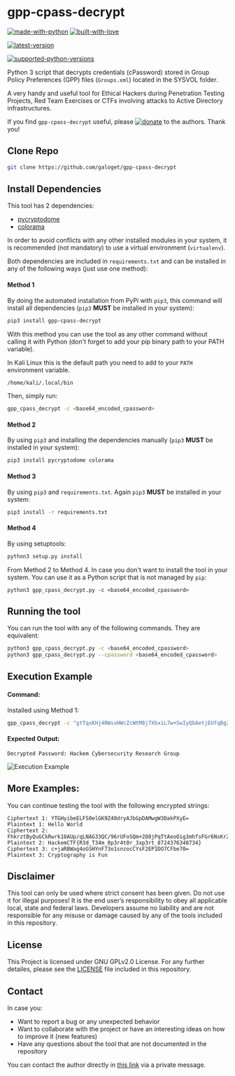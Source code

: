 # gpp-cpass-decrypt

[![made-with-python](https://forthebadge.com/images/badges/made-with-python.svg)](https://www.python.org/) [![built-with-love](https://forthebadge.com/images/badges/built-with-love.svg)](https://gitHub.com/galoget/)

[![latest-version](https://img.shields.io/pypi/v/gpp-cpass-decrypt.svg)](https://pypi.org/project/gpp-cpass-decrypt/)

[![supported-python-versions](https://img.shields.io/pypi/pyversions/gpp-cpass-decrypt.svg)](https://pypi.org/project/gpp-cpass-decrypt/)

Python 3 script that decrypts credentials (cPassword) stored in Group Policy Preferences (GPP) files (`Groups.xml`) located in the SYSVOL folder.

A very handy and useful tool for Ethical Hackers during Penetration Testing Projects, Red Team Exercises or CTFs involving attacks to Active Directory infrastructures.

If you find `gpp-cpass-decrypt` useful, please [![donate](https://www.paypalobjects.com/en_US/i/btn/btn_donate_SM.gif)](https://www.paypal.me/hackem) to the authors. Thank you!

## Clone Repo

```sh
git clone https://github.com/galoget/gpp-cpass-decrypt
```

## Install Dependencies

This tool has 2 dependencies:

* [pycryptodome](https://pypi.org/project/pycryptodome/)
* [colorama](https://pypi.org/project/colorama/)

In order to avoid conflicts with any other installed modules in your system, it is recommended (not mandatory) to use a virtual environment (`virtualenv`).

Both dependencies are included in `requirements.txt` and can be installed in any of the following ways (just use one method):

#### Method 1
By doing the automated installation from PyPi with `pip3`, this command will install all dependencies (`pip3` **MUST** be installed in your system):

```sh
pip3 install gpp-cpass-decrypt
```

With this method you can use the tool as any other command without calling it with Python (don't forget to add your pip binary path to your PATH variable).

In Kali Linux this is the default path you need to add to your `PATH` environment variable.
```sh
/home/kali/.local/bin
```

Then, simply run:

```sh
gpp_cpass_decrypt -c <base64_encoded_cpassword>
```

#### Method 2
By using `pip3` and installing the dependencies manually (`pip3` **MUST** be installed in your system):

```sh
pip3 install pycryptodome colorama
```

#### Method 3
By using `pip3` and `requirements.txt`. Again `pip3` **MUST** be installed in your system:

```sh
pip3 install -r requirements.txt
```

#### Method 4
By using setuptools:

```sh
python3 setup.py install
```

From Method 2 to Method 4. In case you don't want to install the tool in your system. You can use it as a Python script that is not managed by `pip`:

```
python3 gpp_cpass_decrypt.py -c <base64_encoded_cpassword>
```

## Running the tool
You can run the tool with any of the following commands. They are equivalent:

```sh
python3 gpp_cpass_decrypt.py -c <base64_encoded_cpassword>
python3 gpp_cpass_decrypt.py --cpassword <base64_encoded_cpassword>
```

## Execution Example

#### Command:
Installed using Method 1:

```sh
gpp_cpass_decrypt -c "gtTqxKHj4RWsxHWcZcWtM8j7XbxiL7w+SwIyQbAetjEUfqBg2HmTklEXlDHuQPgE3NyuCKZ9Nu3oeXaeSt+9JQ=="
```

#### Expected Output:
```
Decrypted Password: Hackem Cybersecurity Research Group
```

![Execution Example](https://i.imgur.com/0l7VrAs.png)

## More Examples:
You can continue testing the tool with the following encrypted strings:
```
Ciphertext 1: YTGHyibeELFS0elGK9Z40dryAJbGpDAMwgW3DakPXyE=
Plaintext 1: Hello World
Ciphertext 2: FhkrztByQuGCkRwrk18AUp/qLNAG33QC/96rUFoSQm+2O8jPqTtAeoOig3mhfsFGr6NsKrZBiI4d6iy8Jro/Bw==
Plaintext 2: HackemCTF{R3d_T34m_0p3r4t0r_3xp3rt_8724376348734}
Ciphertext 3: c+jaRBWag4oGSHYnF73o1snzocCYsF2EP1DO7CFbe70=
Plaintext 3: Cryptography is Fun
```

## Disclaimer

This tool can only be used where strict consent has been given. Do not use it for illegal purposes! It is the end user’s responsibility to obey all applicable local, state and federal laws. Developers assume no liability and are not responsible for any misuse or damage caused by any of the tools included in this repository.

## License

This Project is licensed under GNU GPLv2.0 License. For any further detailes, please see the [LICENSE](LICENSE) file included in this repository.

## Contact

In case you:
- Want to report a bug or any unexpected behavior
- Want to collaborate with the project or have an interesting ideas on how to improve it (new features)
- Have any questions about the tool that are not documented in the repository

You can contact the author directly in [this link](https://www.linkedin.com/in/galoget/) via a private message.